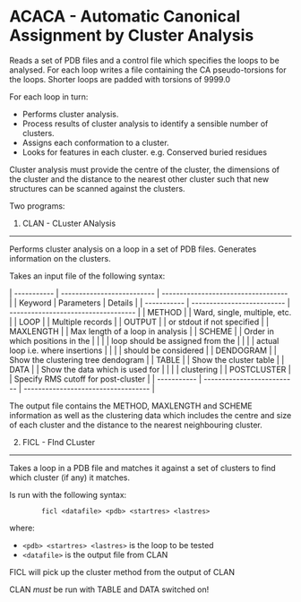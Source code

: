 ACACA - Automatic Canonical Assignment by Cluster Analysis
==========================================================

Reads a set of PDB files and a control file which specifies the loops to be
analysed. For each loop writes a file containing the CA pseudo-torsions
for the loops. Shorter loops are padded with torsions of 9999.0

For each loop in turn:
- Performs cluster analysis.
- Process results of cluster analysis to identify a sensible number of clusters.
- Assigns each conformation to a cluster.
- Looks for features in each cluster. e.g. Conserved buried residues

Cluster analysis must provide the centre of the cluster, the dimensions of 
the cluster and the distance to the nearest other cluster such that new
structures can be scanned against the clusters.

Two programs:

1) CLAN - CLuster ANalysis
--------------------------

Performs cluster analysis on a loop in a set of PDB files. Generates
information on the clusters.

Takes an input file of the following syntax:

| ----------- | -------------------------- | ----------------------------------- |
| Keyword     | Parameters                 | Details                             |
| ----------- | -------------------------- | ----------------------------------- |
| METHOD      | <clustering method>        | Ward, single, multiple, etc.        |
| LOOP        | <pdb> <startres> <lastres> | Multiple records                    |
| OUTPUT      | <outfile>                  | or stdout if not specified          |
| MAXLENGTH   | <length>                   | Max length of a loop in analysis    |
| SCHEME      | <insert scheme>            | Order in which positions in the     |
|             |                            | loop should be assigned from the    |
|             |                            | actual loop i.e. where insertions   |
|             |                            | should be considered                |
| DENDOGRAM   |                            | Show the clustering tree dendogram  |
| TABLE       |                            | Show the cluster table              |
| DATA        |                            | Show the data which is used for     |
|             |                            | clustering                          |
| POSTCLUSTER | <cutoff>                   | Specify RMS cutoff for post-cluster |
| ----------- | -------------------------- | ----------------------------------- |

The output file contains the METHOD, MAXLENGTH and SCHEME information as
well as the clustering data which includes the centre and size of each
cluster and the distance to the nearest neighbouring cluster.


2) FICL - FInd CLuster
----------------------

Takes a loop in a PDB file and matches it against a set of clusters to
find which cluster (if any) it matches.

Is run with the following syntax:

```
        ficl <datafile> <pdb> <startres> <lastres>
```

where:

- `<pdb> <startres> <lastres>`    is the loop to be tested
- `<datafile>`                    is the output file from CLAN

FICL will pick up the cluster method from the output of CLAN

CLAN *must* be run with TABLE and DATA switched on!
